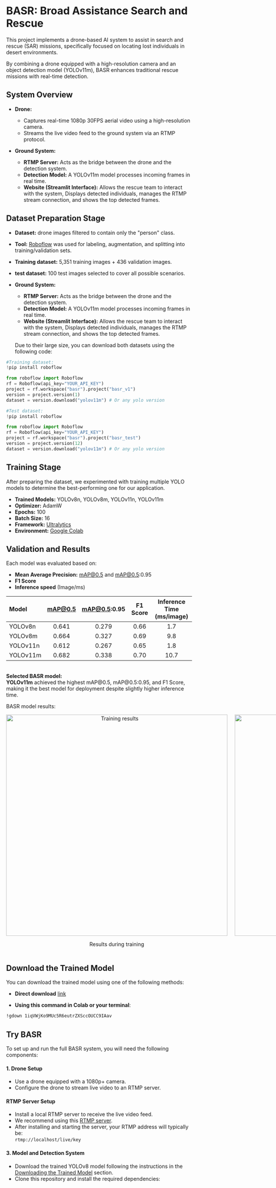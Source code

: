 <h1>BASR: Broad Assistance Search and Rescue</h1>

This project implements a drone-based AI system to assist in search and rescue (SAR) missions, specifically focused on locating lost individuals in desert environments.

By combining a drone equipped with a high-resolution camera and an object detection model (YOLOv11m), BASR enhances traditional rescue missions with real-time detection.

<h2>System Overview</h2>

- <b>Drone:</b><br>
   - Captures real-time 1080p 30FPS aerial video using a high-resolution camera.<br>
   - Streams the live video feed to the ground system via an RTMP protocol.<br>
   
- <b>Ground System:</b><br>
  - <b>RTMP Server:</b> Acts as the bridge between the drone and the detection system.<br>
  - <b>Detection Model:</b> A YOLOv11m model processes incoming frames in real time.<br>
  - <b>Website (Streamlit Interface):</b> Allows the rescue team to interact with the system, Displays detected individuals, manages the RTMP stream connection, and shows the top detected frames.<br>

<h2>Dataset Preparation Stage</h2>

- <b>Dataset:</b> drone images filtered to contain only the "person" class.<br>
- <b>Tool:</b> <a href="https://app.roboflow.com">Roboflow</a> was used for labeling, augmentation, and splitting into training/validation sets.<br>
- <b>Training dataset:</b> 5,351 training images + 436 validation images.<br>
- <b>test dataset:</b> 100 test images selected to cover all possible scenarios.<br>
   
- <b>Ground System:</b><br>
  - <b>RTMP Server:</b> Acts as the bridge between the drone and the detection system.<br>
  - <b>Detection Model:</b> A YOLOv11m model processes incoming frames in real time.<br>
  - <b>Website (Streamlit Interface):</b> Allows the rescue team to interact with the system, Displays detected individuals, manages the RTMP stream connection, and shows the top detected frames.<br>
  
  Due to their large size, you can download both datasets using the following code:
  
```python
#Training dataset:
!pip install roboflow

from roboflow import Roboflow
rf = Roboflow(api_key="YOUR_API_KEY")
project = rf.workspace("basr").project("basr_v1")
version = project.version(1)
dataset = version.download("yolov11m") # Or any yolo version

#Test dataset:
!pip install roboflow

from roboflow import Roboflow
rf = Roboflow(api_key="YOUR_API_KEY")
project = rf.workspace("basr").project("basr_test")
version = project.version(12)
dataset = version.download("yolov11m") # Or any yolo version
```

<h2>Training Stage</h2>
After preparing the dataset, we experimented with training multiple YOLO models to determine the best-performing one for our application.

- <b>Trained Models:</b> YOLOv8n, YOLOv8m, YOLOv11n, YOLOv11m<br>
- <b>Optimizer:</b> AdamW<br>
- <b>Epochs:</b> 100<br>
- <b>Batch Size:</b> 16<br>
- <b>Framework:</b> <a href="https://docs.ultralytics.com">Ultralytics</a><br>
- <b>Environment:</b> <a href="https://colab.research.google.com">Google Colab</a><br>

<h2>Validation and Results</h2>

Each model was evaluated based on:<br>
- <b>Mean Average Precision:</b> mAP@0.5 and mAP@0.5:0.95<br>
- <b>F1 Score</b><br>
- <b>Inference speed</b> (Image/ms)<br>



| Model    | mAP@0.5 | mAP@0.5:0.95 | F1 Score | Inference Time (ms/image) |
|:---------|:-------:|:------------:|:--------:|:-------------------------:|
| YOLOv8n  |  0.641  |     0.279    |   0.66   |           1.7             |
| YOLOv8m  |  0.664  |     0.327    |   0.69   |           9.8             |
| YOLOv11n |  0.612  |     0.267    |   0.65   |           1.8             |
| YOLOv11m |  0.682  |     0.338    |   0.70   |          10.7    

<br>
<b>Selected BASR model:</b><br>
<b>YOLOv11m</b> achieved the highest mAP@0.5, mAP@0.5:0.95, and F1 Score, making it the best model for deployment despite slightly higher inference time.<br>

BASR model results:

<div style="display: flex; gap: 20px; justify-content: flex-start;">
  <div align="center">
    <img src="https://github.com/user-attachments/assets/352af93b-4af6-401e-978d-f86ccaf149d4" alt="Training results" width="600"/>
    <p>Results during training</p>
  </div>
  <div align="center">
    <img src="https://github.com/user-attachments/assets/269a2542-ad6a-4573-9bf6-70f62158f7dc" alt="Confusion matrix" width="600"/>
    <p>Confusion matrix</p>
  </div>
     <div align="center">
    <img src="https://github.com/user-attachments/assets/201556d7-ae52-4104-aa36-e80af412978e" alt="Field test" width="600"/>
    <p>Field test</p>
  </div>
</div>

<h2>Download the Trained Model</h2>

You can download the trained model using one of the following methods:

- **Direct download** [link](https://drive.google.com/file/d/1iqVWjKo9MUc5R6eutrZXSccOUCC9IAav/view?usp=share_link)  

- **Using this command in Colab or your terminal**:

```bash
!gdown 1iqVWjKo9MUc5R6eutrZXSccOUCC9IAav
```


<h2>Try BASR</h2>

To set up and run the full BASR system, you will need the following components:

#### 1. Drone Setup
- Use a drone equipped with a 1080p+ camera.
- Configure the drone to stream live video to an RTMP server.

#### RTMP Server Setup
- Install a local RTMP server to receive the live video feed.
- We recommend using this [RTMP server](https://github.com/sallar/mac-local-rtmp-server).
- After installing and starting the server, your RTMP address will typically be:  
  `rtmp://localhost/live/key`

#### 3. Model and Detection System
- Download the trained YOLOv8 model following the instructions in the [Downloading the Trained Model](#-downloading-the-trained-model) section.
- Clone this repository and install the required dependencies:
